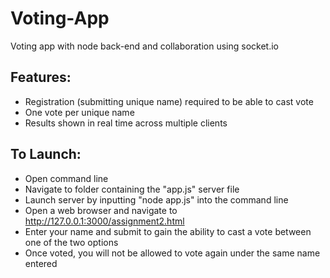 # Voting-App
Voting app with node back-end and collaboration using socket.io

## Features:

- Registration (submitting unique name) required to be able to cast vote
- One vote per unique name
- Results shown in real time across multiple clients

## To Launch:

- Open command line
- Navigate to folder containing the "app.js" server file
- Launch server by inputting "node app.js" into the command line
- Open a web browser and navigate to http://127.0.0.1:3000/assignment2.html
- Enter your name and submit to gain the ability to cast a vote between one of the two options
- Once voted, you will not be allowed to vote again under the same name entered
